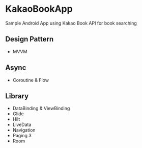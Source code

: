 # KakaoBookApp
Sample Android App using Kakao Book API for book searching

## Design Pattern

- MVVM

## Async

- Coroutine & Flow

## Library

- DataBinding & ViewBinding
- Glide
- Hilt
- LiveData
- Navigation
- Paging 3
- Room
